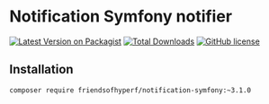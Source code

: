 # Notification Symfony notifier

[![Latest Version on Packagist](https://img.shields.io/packagist/v/friendsofhyperf/notification-symfony-mailer.svg?style=flat-square)](https://packagist.org/packages/friendsofhyperf/notification-symfony-mailer)
[![Total Downloads](https://img.shields.io/packagist/dt/friendsofhyperf/notification-symfony-mailer.svg?style=flat-square)](https://packagist.org/packages/friendsofhyperf/notification-symfony-mailer)
[![GitHub license](https://img.shields.io/github/license/friendsofhyperf/notification-symfony-mailer)](https://github.com/friendsofhyperf/notification-symfony-mailer)

## Installation

```shell
composer require friendsofhyperf/notification-symfony:~3.1.0
```
